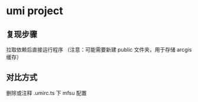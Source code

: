 <!--
 * @Description: 
 * @Author: tangq(tangq@geoscene.com.cn)
 * @Date: 2021-08-03 15:37:39
 * @LastEdited: tangq(tangq@geoscene.com.cn)
-->
# umi project

## 复现步骤

拉取依赖后直接运行程序
（注意：可能需要新建 public 文件夹，用于存储 arcgis 缓存）

## 对比方式
删除或注释 .umirc.ts 下  mfsu 配置
